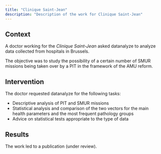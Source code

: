```yaml
---
title: "Clinique Saint-Jean"
description: "Description of the work for Clinique Saint-Jean"
---
```


## Context

A doctor working for the *Clinique Saint-Jean* asked datanalyze to analyze data collected from hospitals in Brussels.

The objective was to study the possibility of a certain number of SMUR missions being taken over by a PIT in the framework of the AMU reform.

## Intervention

The doctor requested datanalyze for the following tasks:

- Descriptive analysis of PIT and SMUR missions
- Statistical analysis and comparison of the two vectors for the main health parameters and the most frequent pathology groups
- Advice on statistical tests appropriate to the type of data

## Results

The work led to a publication (under review).
